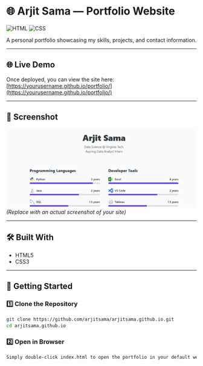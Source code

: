 # 🌐 Arjit Sama — Portfolio Website

![HTML](https://img.shields.io/badge/HTML5-E34F26?style=flat&logo=html5&logoColor=white)
![CSS](https://img.shields.io/badge/CSS3-1572B6?style=flat&logo=css3&logoColor=white)

A personal portfolio showcasing my skills, projects, and contact information.

---

## 🌐 Live Demo
Once deployed, you can view the site here:  
[https://yourusername.github.io/portfolio/](https://yourusername.github.io/portfolio/)

---

## 📸 Screenshot
![Portfolio Screenshot](portfolio.png)  
*(Replace with an actual screenshot of your site)*

---

## 🛠️ Built With

- HTML5
- CSS3

---

## 🚀 Getting Started

### 1️⃣ Clone the Repository
```bash
git clone https://github.com/arjitsama/arjitsama.github.io.git
cd arjitsama.github.io
```

### 2️⃣ Open in Browser
```bash
Simply double-click index.html to open the portfolio in your default web browser.
```
